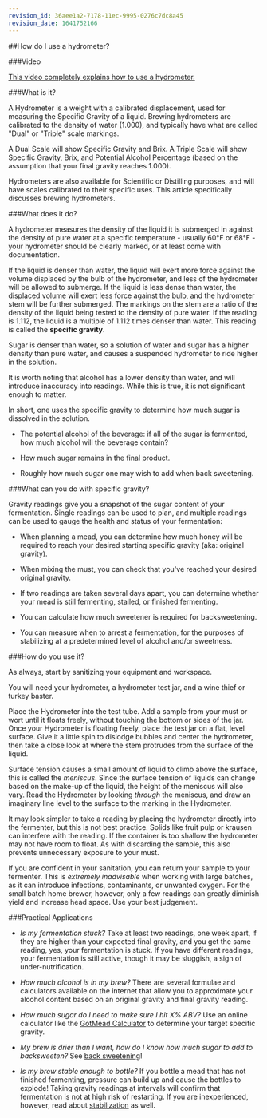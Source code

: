 ```yaml
---
revision_id: 36aee1a2-7178-11ec-9995-0276c7dc8a45
revision_date: 1641752166
---
```


##How do I use a hydrometer?

###Video

[This video completely explains how to use a hydrometer.](https://www.youtube.com/watch?v=GTvmYaQq6Mc)

###What is it?

A Hydrometer is a weight with a calibrated displacement, used for measuring the Specific Gravity of a liquid. Brewing hydrometers are calibrated to the density of water (1.000), and typically have what are called "Dual" or "Triple" scale markings. 

A Dual Scale will show Specific Gravity and Brix. A Triple Scale will show Specific Gravity, Brix, and Potential Alcohol Percentage (based on the assumption that your final gravity reaches 1.000).

Hydrometers are also available for Scientific or Distilling purposes, and will have scales calibrated to their specific uses. This article specifically discusses brewing hydrometers.

###What does it do?

A hydrometer measures the density of the liquid it is submerged in against the density of pure water at a specific temperature - usually 60°F or 68°F - your hydrometer should be clearly marked, or at least come with documentation.

If the liquid is denser than water, the liquid will exert more force against the volume displaced by the bulb of the hydrometer, and less of the hydrometer will be allowed to submerge. If the liquid is less dense than water, the displaced volume will exert less force against the bulb, and the hydrometer stem will be further submerged. The markings on the stem are a ratio of the density of the liquid being tested to the density of pure water. If the reading is 1.112, the liquid is a multiple of 1.112 times denser than water. This reading is called the **specific gravity**.

Sugar is denser than water, so a solution of water and sugar has a higher density than pure water, and causes a suspended hydrometer to ride higher in the solution.

It is worth noting that alcohol has a lower density than water, and will introduce inaccuracy into readings. While this is true, it is not significant enough to matter.

In short, one uses the specific gravity to determine how much sugar is dissolved in the solution.


* The potential alcohol of the beverage: if all of the sugar is fermented, how much alcohol will the beverage contain?

* How much sugar remains in the final product.

* Roughly how much sugar one may wish to add when back sweetening.

###What can you do with specific gravity?

Gravity readings give you a snapshot of the sugar content of your fermentation. Single readings can be used to plan, and multiple readings can be used to gauge the health and status of your fermentation:

* When planning a mead, you can determine how much honey will be required to reach your desired starting specific gravity (aka: original gravity).

* When mixing the must, you can check that you've reached your desired original gravity.

* If two readings are taken several days apart, you can determine whether your mead is still fermenting, stalled, or finished fermenting.

* You can calculate how much sweetener is required for backsweetening.

* You can measure when to arrest a fermentation, for the purposes of stabilizing at a predetermined level of alcohol and/or sweetness.  

###How do you use it?

As always, start by sanitizing your equipment and workspace.

You will need your hydrometer, a hydrometer test jar, and a wine thief or turkey baster.

Place the Hydrometer into the test tube. Add a sample from your must or wort until it floats freely, without touching the bottom or sides of the jar. Once your Hydrometer is floating freely, place the test jar on a flat, level surface. Give it a little spin to dislodge bubbles and center the hydrometer, then take a close look at where the stem protrudes from the surface of the liquid. 

Surface tension causes a small amount of liquid to climb above the surface, this is called the *meniscus*. Since the surface tension of liquids can change based on the make-up of the liquid, the height of the meniscus will also vary. Read the Hydrometer by looking *through* the meniscus, and draw an imaginary line level to the surface to the marking in the Hydrometer.

It may look simpler to take a reading by placing the hydrometer directly into the fermenter, but this is not best practice. Solids like fruit pulp or krausen can interfere with the reading. If the container is too shallow the hydrometer may not have room to float. As with discarding the sample, this also prevents unnecessary exposure to your must.

If you are confident in your sanitation, you can return your sample to your fermenter. This is *extremely inadvisable* when working with large batches, as it can introduce infections, contaminants, or unwanted oxygen. For the small batch home brewer, however, only a few readings can greatly diminish yield and increase head space. Use your best judgement.

###Practical Applications

* *Is my fermentation stuck?* Take at least two readings, one week apart, if they are higher than your expected final gravity, and you get the same reading, yes, your fermentation is stuck. If you have different readings, your fermentation is still active, though it may be sluggish, a sign of under-nutrification.

* *How much alcohol is in my brew?* There are several formulae and calculators available on the internet that allow you to approximate your alcohol content based on an original gravity and final gravity reading.

* *How much sugar do I need to make sure I hit X% ABV?* Use an online calculator like the [GotMead Calculator](https://gotmead.com/the-mead-calculator/) to determine your target specific gravity.

* *My brew is drier than I want, how do I know how much sugar to add to backsweeten?* See [back sweetening](/process/back_sweeten)!

* *Is my brew stable enough to bottle?* If you bottle a mead that has not finished fermenting, pressure can build up and cause the bottles to explode! Taking gravity readings at intervals will confirm that fermentation is not at high risk of restarting. If you are inexperienced, however, read about [stabilization](/process/stabilization) as well.